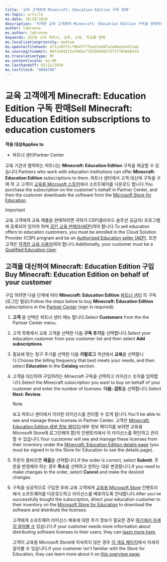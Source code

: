 ```yaml
---
title: '교육 고객에게 Minecraft: Education Edition 구독 판매'
ms.topic: article
ms.date: 10/29/2018
description: '적격한 교육 고객에게 Minecraft: Education Edition 구독을 판매하세요.'
author: labrenne
ms.author: labrenne
keywords: 공인된 교육 파트너, 교육, 교육, 학교를 판매
ms.localizationpriority: medium
ms.openlocfilehash: e71c28f1fcf9b47fffea21eddfa2ab6a2e4313ab
ms.sourcegitcommit: 80f3eb81f2e7605e77d19856827472f7830db419
ms.translationtype: MT
ms.contentlocale: ko-KR
ms.lasthandoff: 02/22/2019
ms.locfileid: "9098760"
---
```

# <a name="sell-minecraft-education-edition-subscriptions-to-education-customers"></a><span data-ttu-id="3e99c-104">교육 고객에게 Minecraft: Education Edition 구독 판매</span><span class="sxs-lookup"><span data-stu-id="3e99c-104">Sell Minecraft: Education Edition subscriptions to education customers</span></span>

**<span data-ttu-id="3e99c-105">적용 대상</span><span class="sxs-lookup"><span data-stu-id="3e99c-105">Applies to</span></span>**

-  <span data-ttu-id="3e99c-106">파트너 센터</span><span class="sxs-lookup"><span data-stu-id="3e99c-106">Partner Center</span></span>

<span data-ttu-id="3e99c-107">교육 기관과 협력하는 파트너는 **Minecraft: Education Edition** 구독을 제공할 수 있습니다.</span><span class="sxs-lookup"><span data-stu-id="3e99c-107">Partners who work with education institutions can offer **Minecraft: Education Edition** subscriptions to them.</span></span> <span data-ttu-id="3e99c-108">파트너 센터에서 고객 대신에 구독을 구매 하 고 고객이 [교육용 Microsoft 스토어](https://educationstore.microsoft.com)에서 소프트웨어를 다운로드 합니다.</span><span class="sxs-lookup"><span data-stu-id="3e99c-108">You purchase the subscription on the customer's behalf in Partner Center, and then the customer downloads the software from the [Microsoft Store for Education](https://educationstore.microsoft.com).</span></span> 

>[!IMPORTANT]
><span data-ttu-id="3e99c-109">교육 고객에게 교육 제품을 판매하려면 귀하가 CSP(클라우드 솔루션 공급자) 프로그램에 등록되어 있어야 하며 [공인 교육 판매자(AEP)](https://www.mepn.com)여야 합니다.</span><span class="sxs-lookup"><span data-stu-id="3e99c-109">To sell education offers to education customers, you must be enrolled in the Cloud Solution Provider (CSP) program and be an [Authorized Education seller (AEP)](https://www.mepn.com).</span></span> <span data-ttu-id="3e99c-110">또한 고객은 [적격한 교육 사용자](https://www.microsoftvolumelicensing.com/DocumentSearch.aspx?Mode=3&DocumentTypeId=7)여야 합니다.</span><span class="sxs-lookup"><span data-stu-id="3e99c-110">Additionally, your customer must be a [Qualified Education User](https://www.microsoftvolumelicensing.com/DocumentSearch.aspx?Mode=3&DocumentTypeId=7).</span></span>  

 
## <a name="buy-minecraft-education-edition-on-behalf-of-your-customer"></a><span data-ttu-id="3e99c-111">고객을 대신하여 **Minecraft: Education Edition** 구입</span><span class="sxs-lookup"><span data-stu-id="3e99c-111">Buy **Minecraft: Education Edition** on behalf of your customer</span></span>

<span data-ttu-id="3e99c-112">구입 하려면 다음 단계에 따라 **Minecraft: Education Edition** [파트너 센터](https://partnercenter.microsoft.com/pcv/dashboard/overview
) 의 구독 (로그인 필요):</span><span class="sxs-lookup"><span data-stu-id="3e99c-112">Follow the steps below to buy **Minecraft: Education Edition** subscriptions in the [Partner Center](https://partnercenter.microsoft.com/pcv/dashboard/overview
) (sign in required):</span></span>

  1.  <span data-ttu-id="3e99c-113">**고객** 을 선택은 파트너 센터 메뉴 합니다.</span><span class="sxs-lookup"><span data-stu-id="3e99c-113">Select **Customers** from the the Partner Center menu.</span></span>
  
  2.  <span data-ttu-id="3e99c-114">고객 목록에서 교육 고객을 선택한 다음 **구독 추가**를 선택합니다.</span><span class="sxs-lookup"><span data-stu-id="3e99c-114">Select your education customer from your customer list and then select **Add subscriptions**.</span></span>
  
  3.  <span data-ttu-id="3e99c-115">필요에 맞는 청구 주기를 선택한 다음 **카탈로그** 섹션에서 **교육**을 선택합니다.</span><span class="sxs-lookup"><span data-stu-id="3e99c-115">Choose the billing frequency that best meets your needs, and then select **Education** in the **Catalog** section.</span></span>

  4.  <span data-ttu-id="3e99c-116">고객을 대신하여 구입하려는 Minecraft 구독을 선택하고 라이선스 숫자를 입력합니다.</span><span class="sxs-lookup"><span data-stu-id="3e99c-116">Select the Minecraft subscription you want to buy on behalf of your customer and enter the number of licenses.</span></span> <span data-ttu-id="3e99c-117">**다음: 검토**를 선택합니다.</span><span class="sxs-lookup"><span data-stu-id="3e99c-117">Select **Next: Review**.</span></span>

      >[!NOTE]
      ><span data-ttu-id="3e99c-118">보고 파트너 센터에서 이러한 라이선스를 관리할 수 있게 됩니다.</span><span class="sxs-lookup"><span data-stu-id="3e99c-118">You'll be able to see and manage these licenses in Partner Center.</span></span> <span data-ttu-id="3e99c-119">고객은 [Minecraft: Education Edition 세부 정보 페이지](https://educationstore.microsoft.com/en-us/store/details/minecraft-education-edition/9nblggh4r2r6)(세부 정보 페이지를 보려면 교육용 Microsoft Store에 로그인해야 함)의 인벤토리에서 이 라이선스를 확인하고 관리할 수 있습니다.</span><span class="sxs-lookup"><span data-stu-id="3e99c-119">Your cucstomer will see and manage these licenses from their inventory under the [Minecraft: Education Edition details page](https://educationstore.microsoft.com/en-us/store/details/minecraft-education-edition/9nblggh4r2r6) (you must be signed in to the Store for Education to see the details page).</span></span> 

  5.  <span data-ttu-id="3e99c-120">주문이 올바르면 **제출**을 선택합니다.</span><span class="sxs-lookup"><span data-stu-id="3e99c-120">If the order is correct, select **Submit**.</span></span> <span data-ttu-id="3e99c-121">주문을 변경해야 하는 경우 **취소**를 선택하고 원하는 대로 변경합니다.</span><span class="sxs-lookup"><span data-stu-id="3e99c-121">If you need to make changes to the order, select **Cancel** and make the desired changes.</span></span>   

  6.  <span data-ttu-id="3e99c-122">구독을 성공적으로 구입한 후에 교육 고객에게 [교육용 Microsoft Store](https://educationstore.microsoft.com) 인벤토리에서 소프트웨어를 다운로드하고 라이선스를 배포하도록 안내합니다.</span><span class="sxs-lookup"><span data-stu-id="3e99c-122">After you've successfully bought the subscription, direct your education customer to their inventory on the [Microsoft Store for Education](https://educationstore.microsoft.com) to download the software and distribute the licenses.</span></span>

      <span data-ttu-id="3e99c-123">고객에게 소프트웨어 라이선스 배포에 대한 추가 정보가 필요한 경우 [여기에서 자세히 알아볼 수](https://docs.microsoft.com/education/windows/school-get-minecraft#distribute-minecraft) 있습니다.</span><span class="sxs-lookup"><span data-stu-id="3e99c-123">If your customer needs more information about distributing software licenses to their users, they can [learn more here](https://docs.microsoft.com/education/windows/school-get-minecraft#distribute-minecraft).</span></span>  
  
      <span data-ttu-id="3e99c-124">고객이 교육용 Microsoft Store에 익숙하지 않은 경우 [이 개요 페이지](https://docs.microsoft.com/microsoft-store/windows-store-for-business-overview)에서 자세히 알아볼 수 있습니다.</span><span class="sxs-lookup"><span data-stu-id="3e99c-124">If your customer isn't familiar with the Store for Education, they can learn more about it on [this overview page](https://docs.microsoft.com/microsoft-store/windows-store-for-business-overview).</span></span>  

      

